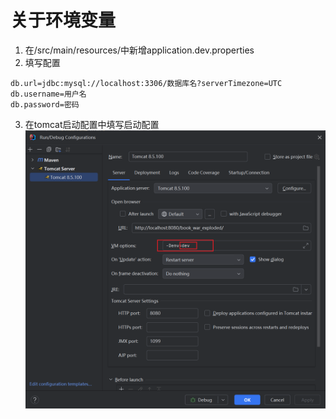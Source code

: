 # 关于环境变量
1. 在/src/main/resources/中新增application.dev.properties
2. 填写配置
```properties
db.url=jdbc:mysql://localhost:3306/数据库名?serverTimezone=UTC
db.username=用户名
db.password=密码
```
3. 在tomcat启动配置中填写启动配置
![alt text](docs/image.png)